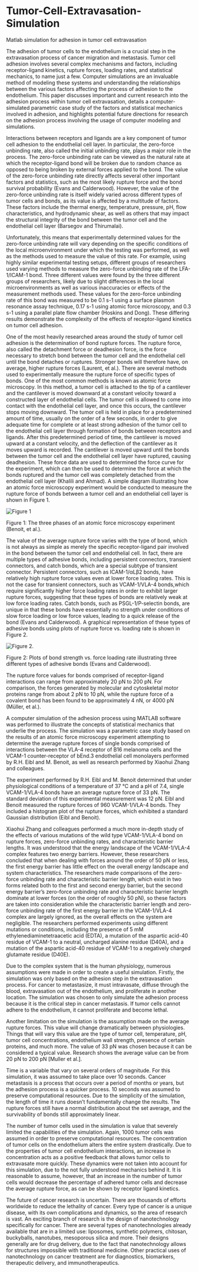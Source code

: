 # Tumor-Cell-Extravasation-Simulation
Matlab simulation for adhesion in tumor cell extravasation

The adhesion of tumor cells to the endothelium is a crucial step in the extravasation process of cancer migration and metastasis. Tumor cell adhesion involves several complex mechanisms and factors, including receptor-ligand kinetics, rupture forces, loading rates, and statistical mechanics, to name just a few. Computer simulations are an invaluable method of modeling these systems and understanding the relationships between the various factors affecting the process of adhesion to the endothelium. This paper discusses important and current research into the adhesion process within tumor cell extravasation, details a computer-simulated parametric case study of the factors and statistical mechanics involved in adhesion, and highlights potential future directions for research on the adhesion process involving the usage of computer modeling and simulations.


Interactions between receptors and ligands are a key component of tumor cell adhesion to the endothelial cell layer. In particular, the zero-force unbinding rate, also called the initial unbinding rate, plays a major role in the process. The zero-force unbinding rate can be viewed as the natural rate at which the receptor-ligand bond will be broken due to random chance as opposed to being broken by external forces applied to the bond. The value of the zero-force unbinding rate directly affects several other important factors and statistics, such as the most likely rupture force and the bond survival probability (Evans and Calderwood). However, the value of the zero-force unbinding rate is itself widely varied across different types of tumor cells and bonds, as its value is affected by a multitude of factors. These factors include the thermal energy, temperature, pressure, pH, flow characteristics, and hydrodynamic shear, as well as others that may impact the structural integrity of the bond between the tumor cell and the endothelial cell layer (Barsegov and Thirumalai). 


Unfortunately, this means that experimentally determined values for the zero-force unbinding rate will vary depending on the specific conditions of the local microenvironment under which the testing was performed, as well as the methods used to measure the value of this rate. For example, using highly similar experimental testing setups, different groups of researchers used varying methods to measure the zero-force unbinding rate of the LFA-1/ICAM-1 bond. Three different values were found by the three different groups of researchers, likely due to slight differences in the local microenvironments as well as various inaccuracies or effects of the measurement methods used. These values for the zero-force unbinding rate of this bond was measured to be 0.1 s-1 using a surface plasmon resonance assay technique, 0.17 s-1 using atomic force microscopy, and 0.3 s-1 using a parallel plate flow chamber (Hoskins and Dong). These differing results demonstrate the complexity of the effects of receptor-ligand kinetics on tumor cell adhesion.


One of the most heavily researched areas around the study of tumor cell adhesion is the determination of bond rupture forces. The rupture force, also called the detachment force or deadhesion force, is the force necessary to stretch bond between the tumor cell and the endothelial cell until the bond detaches or ruptures. Stronger bonds will therefore have, on average, higher rupture forces (Laurent, et al.). 
There are several methods used to experimentally measure the rupture force of specific types of bonds. One of the most common methods is known as atomic force microscopy. In this method, a tumor cell is attached to the tip of a cantilever and the cantilever is moved downward at a constant velocity toward a constructed layer of endothelial cells. The tumor cell is allowed to come into contact with the endothelial cell layer, and once this occurs, the cantilever stops moving downward. The tumor cell is held in place for a predetermined amount of time, usually on the order of a few seconds, in order to give adequate time for complete or at least strong adhesion of the tumor cell to the endothelial cell layer through formation of bonds between receptors and ligands. After this predetermined period of time, the cantilever is moved upward at a constant velocity, and the deflection of the cantilever as it moves upward is recorded. The cantilever is moved upward until the bonds between the tumor cell and the endothelial cell layer have ruptured, causing deadhesion. These force data are used to determined the force curve for the experiment, which can then be used to determine the force at which the bonds ruptured and the tumor cell was completely detached from the endothelial cell layer (Khalili and Ahmad). A simple diagram illustrating how an atomic force microscopy experiment would be conducted to measure the rupture force of bonds between a tumor cell and an endothelial cell layer is shown in Figure 1. 

![Figure 1](https://i.imgur.com/ygaan7n.png)

Figure 1: The three phases of an atomic force microscopy experiment (Benoit, et al.).

The value of the average rupture force varies with the type of bond, which is not always as simple as merely the specific receptor-ligand pair involved in the bond between the tumor cell and endothelial cell. In fact, there are multiple types of adhesive bonds, including persistent connectors, transient connectors, and catch bonds, which are a special subtype of transient connector. Persistent connectors, such as ICAM-1/αLβ2 bonds, have relatively high rupture force values even at lower force loading rates. This is not the case for transient connectors, such as VCAM-1/VLA-4 bonds,which require significantly higher force loading rates in order to exhibit larger rupture forces, suggesting that these types of bonds are relatively weak at low force loading rates. Catch bonds, such as PSGL-1/P-selectin bonds, are unique in that these bonds have essentially no strength under conditions of slow force loading or low force values, leading to a quick release of the bond (Evans and Calderwood). A graphical representation of these types of adhesive bonds using plots of rupture force vs. loading rate is shown in Figure 2.

![Figure 2](https://i.imgur.com/s3qLaoI.png).

Figure 2: Plots of bond strength vs. force loading rate illustrating three different types of adhesive bonds (Evans and Calderwood).

The rupture force values for bonds comprised of receptor-ligand interactions can range from approximately 20 pN to 200 pN. For comparison, the forces generated by molecular and cytoskeletal motor proteins range from about 2 pN to 10 pN, while the rupture force of a covalent bond has been found to be approximately 4 nN, or 4000 pN (Müller, et al.). 

A computer simulation of the adhesion process using MATLAB software was performed to illustrate the concepts of statistical mechanics that underlie the process. The simulation was a parametric case study based on the results of an atomic force microscopy experiment attempting to determine the average rupture forces of single bonds comprised of interactions between the VLA-4 receptor of B16 melanoma cells and the VCAM-1 counter-receptor of bEnd.3 endothelial cell monolayers performed by R.H. Eibl and M. Benoit, as well as research performed by Xiaohui Zhang and colleagues. 

The experiment performed by R.H. Eibl and M. Benoit determined that under physiological conditions of a temperature of 37 °C and a pH of 7.4, single VCAM-1/VLA-4 bonds have an average rupture force of 33 pN. The standard deviation of this experimental measurement was 12 pN. Eibl and Benoit measured the rupture forces of 960 VCAM-1/VLA-4 bonds. They included a histogram plot of the rupture forces, which exhibited a standard Gaussian distribution (Eibl and Benoit).
 
Xiaohui Zhang and colleagues performed a much more in-depth study of the effects of various mutations of the wild type VCAM-1/VLA-4 bond on rupture forces, zero-force unbinding rates, and characteristic barrier lengths. It was understood that the energy landscape of the VCAM-1/VLA-4 complex features two energy barriers. However, these researchers concluded that when dealing with forces around the order of 50 pN or less, the first energy barrier has little effect on the overall energy landscape and system characteristics. The researchers made comparisons of the zero-force unbinding rate and characteristic barrier length, which exist in two forms related both to the first and second energy barrier, but the second energy barrier’s zero-force unbinding rate and characteristic barrier length dominate at lower forces (on the order of roughly 50 pN), so these factors are taken into consideration while the characteristic barrier length and zero-force unbinding rate of the first energy barrier in the VCAM-1/VLA-4 complex are largely ignored, as the overall effects on the system are negligible. The researchers performed experiments using different mutations or conditions, including the presence of 5 mM ethylenediaminetetraacetic acid (EDTA), a mutation of the aspartic acid-40 residue of VCAM-1 to a neutral, uncharged alanine residue (D40A), and a mutation of the aspartic acid-40 residue of VCAM-1 to a negatively charged glutamate residue (D40E). 

Due to the complex system that is the human physiology, numerous assumptions were made in order to create a useful simulation. Firstly, the simulation was only based on the adhesion step in the extravasation process. For cancer to metastasize, it must intravasate, diffuse through the blood, extravasation out of the endothelium, and proliferate in another location. The simulation was chosen to only simulate the adhesion process because it is the critical step in cancer metastasis. If tumor cells cannot adhere to the endothelium, it cannot proliferate and become lethal. 

Another limitation on the simulation is the assumption made on the average rupture forces. This value will change dramatically between physiologies. Things that will vary this value are the type of tumor cell, temperature, pH, tumor cell concentrations, endothelium wall strength, presence of certain proteins, and much more. The value of 33 pN was chosen because it can be considered a typical value. Research shows the average value can be from 20 pN to 200 pN [Muller et al.].

Time is a variable that vary on several orders of magnitude. For this simulation, it was assumed to take place over 10 seconds. Cancer metastasis is a process that occurs over a period of months or years, but the adhesion process is a quicker process. 10 seconds was assumed to preserve computational resources. Due to the simplicity of the simulation, the length of time it runs doesn’t fundamentally change the results. The rupture forces still have a normal distribution about the set average, and the survivability of bonds still approximately linear. 

The number of tumor cells used in the simulation is value that severely limited the capabilities of the simulation. Again, 1000 tumor cells was assumed in order to preserve computational resources. The concentration of tumor cells on the endothelium alters the entire system drastically. Due to the properties of tumor cell endothelium interactions, an increase in concentration acts as a positive feedback that allows tumor cells to extravasate more quickly. These dynamics were not taken into account for this simulation, due to the not fully understood mechanics behind it. It is reasonable to assume, however, that an increase in the number of tumor cells would decrease the percentage of adhered tumor cells and decrease the average rupture force, as can be shown by receptor ligand kinetics.

The future of cancer research is uncertain. There are thousands of efforts worldwide to reduce the lethality of cancer. Every type of cancer is a unique disease, with its own complications and dynamics, so the area of research is vast. An exciting branch of research is the design of nanotechnology specifically for cancer. There are several types of nanotechnologies already available that are in a limited use: liposomes, synthetic polymers, chitosan, buckyballs, nanotubes, mesoporous silica and more. Their designs generally are for drug delivery, due to the fact that nanotechnology allows for structures impossible with traditional medicine. Other practical uses of nanotechnology on cancer treatment are for diagnostics, biomarkers, therapeutic delivery, and immunotherapeutics.


